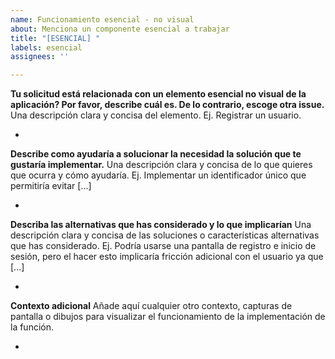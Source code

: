 ```yaml
---
name: Funcionamiento esencial - no visual
about: Menciona un componente esencial a trabajar
title: "[ESENCIAL] "
labels: esencial
assignees: ''

---
```


**Tu solicitud está relacionada con un elemento esencial no visual de la aplicación? Por favor, describe cuál es. De lo contrario, escoge otra issue.**
Una descripción clara y concisa del elemento. Ej. Registrar un usuario.

- 

**Describe como ayudaría a solucionar la necesidad la solución que te gustaría implementar.**
Una descripción clara y concisa de lo que quieres que ocurra y cómo ayudaría. Ej. Implementar un identificador único que permitiría evitar [...]

- 

**Describa las alternativas que has considerado y lo que implicarían**
Una descripción clara y concisa de las soluciones o características alternativas que has considerado. Ej. Podría usarse una pantalla de registro e inicio de sesión, pero el hacer esto implicaría fricción adicional con el usuario ya que [...]

- 

**Contexto adicional**
Añade aquí cualquier otro contexto, capturas de pantalla o dibujos para visualizar el funcionamiento de la implementación de la función.

-
